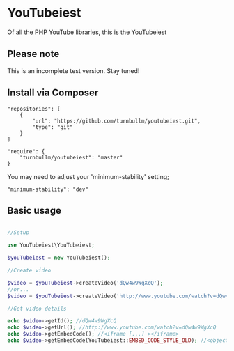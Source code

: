 # YouTubeiest

Of all the PHP YouTube libraries, this is the YouTubeiest

## Please note

This is an incomplete test version. Stay tuned!

## Install via Composer

```
"repositories": [
    {
        "url": "https://github.com/turnbullm/youtubeiest.git",
        "type": "git"
    }
]
```

```
"require": {
    "turnbullm/youtubeiest": "master"
}
```

You may need to adjust your 'minimum-stability' setting;

```
"minimum-stability": "dev"
```

## Basic usage

```php

//Setup

use YouTubeiest\YouTubeiest;

$youTubeiest = new YouTubeiest();

//Create video

$video = $youTubeiest->createVideo('dQw4w9WgXcQ');
//or...
$video = $youTubeiest->createVideo('http://www.youtube.com/watch?v=dQw4w9WgXcQ');

//Get video details

echo $video->getId(); //dQw4w9WgXcQ
echo $video->getUrl(); //http://www.youtube.com/watch?v=dQw4w9WgXcQ
echo $video->getEmbedCode(); //<iframe [...] ></iframe>
echo $video->getEmbedCode(YouTubeiest::EMBED_CODE_STYLE_OLD); //<object [...] ></object>

```

